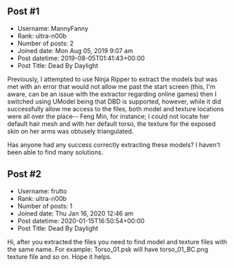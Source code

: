 ## Post #1
- Username: MannyFanny
- Rank: ultra-n00b
- Number of posts: 2
- Joined date: Mon Aug 05, 2019 9:07 am
- Post datetime: 2019-08-05T01:41:43+00:00
- Post Title: Dead By Daylight

Previously, I attempted to use Ninja Ripper to extract the models but was met with an error that would not allow me past the start screen (this, I'm aware, can be an issue with the extractor regarding online games) then I switched using UModel being that DBD is supported, however, while it did successfully allow me access to the files, both model and texture locations were all over the place-- Feng Min, for instance; I could not locate her default hair mesh and with her default torso, the texture for the exposed skin on her arms was obtusely triangulated. 

Has anyone had any success correctly extracting these models? I haven't been able to find many solutions.
## Post #2
- Username: frutto
- Rank: ultra-n00b
- Number of posts: 1
- Joined date: Thu Jan 16, 2020 12:46 am
- Post datetime: 2020-01-15T16:50:54+00:00
- Post Title: Dead By Daylight

Hi, after you extracted the files you need to find model and texture files with the same name. For example: Torso_01.psk will have torso_01_BC.png texture file and so on. Hope it helps.

